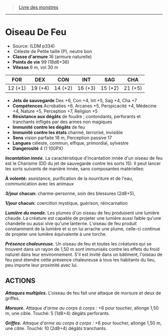 ﻿> [Livre des monstres](tome_of_beasts.md)

---

# Oiseau De Feu

- Source: (LDM p334)
-  Céleste de Petite taille (P), neutre bon
- **Classe d'armure** 16 (armure naturelle)
- **Points de vie** 99 (18d6+36)
- **Vitesse** 6 m, vol 30 m

|FOR|DEX|CON|INT|SAG|CHA|
|---|---|---|---|---|---|
|12 (+1)|19 (+4)|14 (+2)|16 (+3)|15 (+2)|21 (+5)|

- **Jets de sauvegarde** Dex +6, Con +4, Int +5, Sag +4, Cha +7
- **Compétences** Acrobaties +6, Arcanes +5, Perspicacité +4, Médecine +4, Nature +5, Perception +7, Religion +5
- **Résistance aux dégâts** de foudre ; contondants, perforants et tranchants infligés par des armes non magiques
- **Immunité contre les dégâts** de feu
- **Immunité contre les états** charmé, terrorisé, invisible
- **Sens** vision parfaite 18 m, Perception passive 17
- **Langues** céleste, commun, elfique, primordial, sylvestre
- **Dangerosité** 4 (1 100PX)

**_Incantation innée._** La caractéristique d'incantation innée d'un oiseau de feu est le Charisme (DD du jet de sauvegarde contre les sorts 15). Il peut lancer les sorts suivants de manière innée, sans composantes matérielles:

**À volonté:** assistance, purification de la nourriture et de l'eau, communication avec les animaux

**3/jour chacun:** charme-personne, soin des blessures (2d8+5),

**1/jour chacun:** coercition mystique, guérison, réincarnation

**_Lumière du monde._** Les plumes d'un oiseau de feu produisent une lumière chaude. La créature est capable de projeter une lumière aussi faible qu'une chandelle ou aussi vive qu'une lanterne. L'oiseau de feu produit constamment de la lumière et si on lui arrache une plume, celle-ci continue de projeter une lumière équivalente à une torche.

**_Présence chaleureuse._** Un oiseau de feu et toutes les créatures qui se trouvent dans un rayon de 1,50 m sont immunisés contre les effets du froid naturel dans leur environnement. S'il est invité dans un bâtiment, l'oiseau de feu peut étendre cette présence chaleureuse à tous les habitants du lieu, peu importe leur proximité avec lui.

## ACTIONS

**_Attaques multiples._** L'oiseau de feu fait une attaque de morsure et deux de griffes.

**_Morsure._** _Attaque d'arme au corps à corps :_ +6 pour toucher, allonge 1,50 m, une cible. Touché: 5 (1d8+4) dégâts perforants.

**_Griffes._** _Attaque d'arme au corps à corps :_ +6 pour toucher, allonge 1,50 m, une cible. Touché: 10 (2d8+4) dégâts tranchants.

